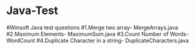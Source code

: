 # Java-Test
#Winsoft Java test questions
#1.Merge two array- MergeArrays.java
#2.Maximum Elements- MaximumSum.java
#3.Count Number of Words- WordCount
#4.Duplicate Character in a string- DuplicateCharacters.java
